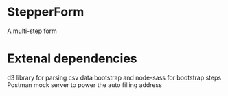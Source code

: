 # StepperForm
A multi-step form
# Extenal dependencies
 d3 library for parsing csv data
 bootstrap and node-sass for bootstrap steps
 Postman mock server to power the auto filling address
 

